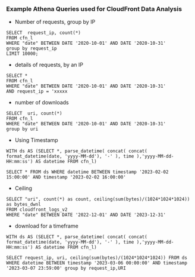 ### Example Athena Queries used for CloudFront Data Analysis

- Number of requests, group by IP
```
SELECT  request_ip, count(*)
FROM cfn_l
WHERE "date" BETWEEN DATE '2020-10-01' AND DATE '2020-10-31'
group by request_ip
LIMIT 10000;
```
- details of requests,  by an IP
```
SELECT *
FROM cfn_l
WHERE "date" BETWEEN DATE '2020-10-01' AND DATE '2020-10-31'
AND request_ip = 'xxxxx
```
- number of downloads
```
SELECT  uri, count(*)
FROM cfn_l
WHERE "date" BETWEEN DATE '2020-10-01' AND DATE '2020-10-31'
group by uri
```
- Using Timestamp
```
WITH ds AS (SELECT *, parse_datetime( concat( concat( format_datetime(date, 'yyyy-MM-dd'), '-' ), time ),'yyyy-MM-dd-HH:mm:ss') AS datetime FROM cfn_l) 

SELECT * FROM ds WHERE datetime BETWEEN timestamp '2023-02-02 15:00:00' AND timestamp '2023-02-02 16:00:00'
```
- Ceiling
```
SELECT "uri", count(*) as count, ceiling(sum(bytes)/(1024*1024*1024)) as bytes_dwnl
FROM cloudfront_logs_v2
WHERE "date" BETWEEN DATE '2022-12-01' AND DATE '2023-12-31'
```
- download for a timeframe
```
WITH ds AS (SELECT *, parse_datetime( concat( concat( format_datetime(date, 'yyyy-MM-dd'), '-' ), time ),'yyyy-MM-dd-HH:mm:ss') AS datetime FROM cfn_l) 

SELECT request_ip, uri, ceiling(sum(bytes)/(1024*1024*1024)) FROM ds WHERE datetime BETWEEN timestamp '2023-03-06 00:00:00' AND timestamp '2023-03-07 23:59:00' group by request_ip,URI
```
